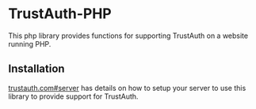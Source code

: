TrustAuth-PHP
=============

This php library provides functions for supporting TrustAuth on a
website running PHP.

Installation
------------

[trustauth.com#server](http://trustauth.com#server) has details on how to setup your server
to use this library to provide support for TrustAuth.
